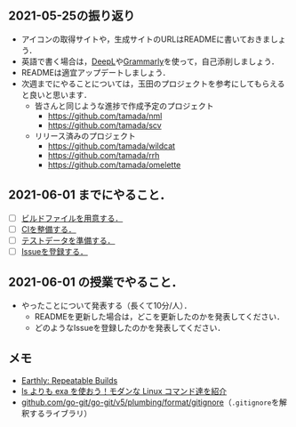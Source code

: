 ## 2021-05-25の振り返り

* アイコンの取得サイトや，生成サイトのURLはREADMEに書いておきましょう．
* 英語で書く場合は，[DeepL](https://www.deepl.com)や[Grammarly](https://app.grammarly.com)を使って，自己添削しましょう．
* READMEは適宜アップデートしましょう．
* 次週までにやることについては，玉田のプロジェクトを参考にしてもらえると良いと思います．
  * 皆さんと同じような進捗で作成予定のプロジェクト
    * https://github.com/tamada/nml
    * https://github.com/tamada/scv
  * リリース済みのプロジェクト
    * https://github.com/tamada/wildcat
    * https://github.com/tamada/rrh
    * https://github.com/tamada/omelette

## 2021-06-01 までにやること．

* [ ] [ビルドファイルを用意する．](https://github.com/tamada/developing_flows/blob/main/development.md#ビルドファイルを用意する)
* [ ] [CIを整備する．](https://github.com/tamada/developing_flows/blob/main/development.md#ciを整備する)
* [ ] [テストデータを準備する．](https://github.com/tamada/developing_flows/blob/main/development.md#テストデータを準備する)
* [ ] [Issueを登録する．](https://github.com/tamada/developing_flows/blob/main/development.md#おおっとその前に)

## 2021-06-01 の授業でやること．

* やったことについて発表する（長くて10分/人）．
  * READMEを更新した場合は，どこを更新したのかを発表してください．
  * どのようなIssueを登録したのかを発表してください．


## メモ

* [Earthly: Repeatable Builds](https://earthly.dev)
* [ls よりも exa を使おう！モダンな Linux コマンド達を紹介](https://qiita.com/navitime_tech/items/c249269a3b47666c784b)
* [github.com/go-git/go-git/v5/plumbing/format/gitignore](https://pkg.go.dev/github.com/go-git/go-git/v5/plumbing/format/gitignore#pkg-overview)（`.gitignore`を解釈するライブラリ）
